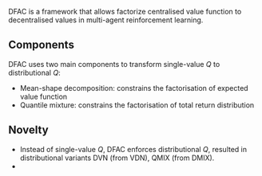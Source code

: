 DFAC is a framework that allows factorize centralised value function to decentralised values in multi-agent reinforcement learning.

## Components
DFAC uses two main components to transform single-value $Q$ to distributional $Q$:
- Mean-shape decomposition: constrains the factorisation of expected value function
- Quantile mixture: constrains the factorisation of total return distribution 


## Novelty
- Instead of single-value $Q$, DFAC enforces distributional $Q$, resulted in distributional variants DVN (from VDN), QMIX (from DMIX).
- 
